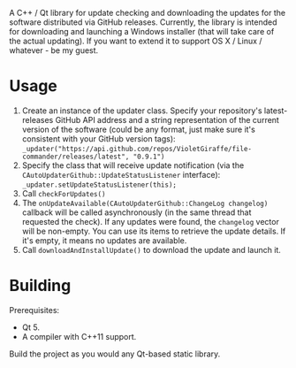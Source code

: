 A C++ / Qt library for update checking and downloading the updates for the software distributed via GitHub releases.
Currently, the library is intended for downloading and launching a Windows installer (that will take care of the actual updating). If you want to extend it to support OS X / Linux / whatever - be my guest.

# Usage

1. Create an instance of the updater class. Specify your repository's latest-releases GitHub API address and a string representation of the current version of the software (could be any format, just make sure it's consistent with your GitHub version tags):
  `_updater("https://api.github.com/repos/VioletGiraffe/file-commander/releases/latest", "0.9.1")`
2. Specify the class that will receive update notification (via the `CAutoUpdaterGithub::UpdateStatusListener` interface):
  `_updater.setUpdateStatusListener(this);`
3. Call `checkForUpdates()`
4. The `onUpdateAvailable(CAutoUpdaterGithub::ChangeLog changelog)` callback will be called asynchronously (in the same thread that requested the check). If any updates were found, the `changelog` vector will be non-empty. You can use its items to retrieve the update details. If it's empty, it means no updates are available.
5. Call `downloadAndInstallUpdate()` to download the update and launch it.

# Building

Prerequisites:
* Qt 5.
* A compiler with C++11 support.

Build the project as you would any Qt-based static library.
